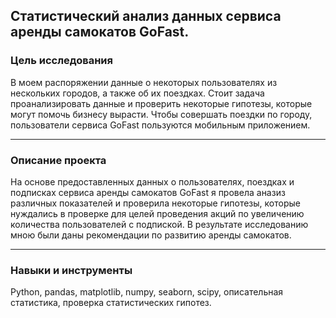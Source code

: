 ## Статистический анализ данных сервиса аренды самокатов GoFast. ##




### Цель исследования

В моем распоряжении данные о некоторых пользователях из нескольких городов, а также об их поездках. Стоит задача проанализировать данные и проверить некоторые гипотезы, которые могут помочь бизнесу вырасти. Чтобы совершать поездки по городу, пользователи сервиса GoFast пользуются мобильным приложением.

---

### Описание проекта

На основе предоставленных данных о пользователях, поездках и подписках сервиса аренды самокатов GoFast я провела аназиз различных показателей и проверила некоторые гипотезы, которые нуждались в проверке для целей проведения акций по увеличению количества пользователей с подпиской. В результате исследованию мною были даны рекомендации по развитию аренды самокатов.

---

### Навыки и инструменты

Python, pandas, matplotlib, numpy, seaborn, scipy, описательная статистика, проверка статистических гипотез.
